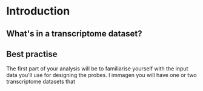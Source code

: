 # Introduction

## What's in a transcriptome dataset?

## Best practise 
The first part of your analysis will be to familiarise yourself with the input data you'll use for designing the probes. I immagen you will have one or two transcriptome datasets that  
